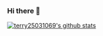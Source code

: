 ### Hi there 👋

<!--
**terry25031069/terry25031069** is a ✨ _special_ ✨ repository because its `README.md` (this file) appears on your GitHub profile.

Here are some ideas to get you started:

- 🔭 I’m currently working on ...
- 🌱 I’m currently learning ...
- 👯 I’m looking to collaborate on ...
- 🤔 I’m looking for help with ...
- 💬 Ask me about ...
- 📫 How to reach me: ...
- 😄 Pronouns: ...
- ⚡ Fun fact: ...
-->

[![terry25031069's github stats](https://github-readme-stats.vercel.app/api?username=terry25031069)](https://github.com/terry25031069/github-readme-stats)
